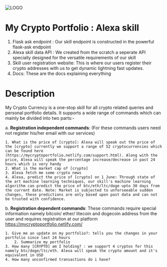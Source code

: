 ![LOGO](https://i.imgur.com/8q5pYLJ.png)
# My Crypto Portfolio : Alexa skill
1. Flask ask endpoint : Our skill endpoint is constructed in the powerful flask-ask endpoint
2. Alexa skill data API : We created from the scratch a seperate API specially designed for the versatile requirements of our skill
3. Skill user registration website: This is where our users register their crypto addresses with us to get dynamic lightning fast updates.
4. Docs: These are the docs explaining everything


# Description
My Crypto Currency is a one-stop skill for all crypto related queries and personal portfolio details. It supports a wide range of commands which can mainly be divided into two parts:-

a. **Registration independent commands**: (For these commands users need not register his/her email with our services)

	1. What is the price of [crypto]: Alexa will speak out the price of the [crypto] currently we support a range of 52 cryptocurrencies which can be found here (https://mycryptoportfolio.netlify.com/support.html). Along with the price, Alexa will speak the percentage increase/decrease in past 24 hours which is very handy
	2. What is the market cap of [crypto]
	3. Alexa fetch me some crypto news
	4. Alexa, predict the price of [crypto] on 1 June: Through state of the art machine learning techniques, our skill's machine learning algorithm can predict the price of btc/eth/ltc/doge upto 30 days from the current date. Note: Market is subjected to unforseeable sudden changes, these predictions are only based upon past data and can not be trusted with confidence.

b. **Registration dependent commands**: These commands require special information namely bitcoin/ ether/ litecoin and dogecoin address from the user and requires registration at our platform https://mycryptoportfolio.netlify.com/ 

	1. Give me an update on my portfolio?: tells you the changes in your portfolio since last 24 hours
        2. Summarize my portfolio
	3. How many [CRYPTO] am I holding? : we support 4 cryptos for this namely btc/doge/ltc/eth. Alexa will speak the crypto amount and it's equivalent in USD
	4. How many unconfirmed transactions do i have?
